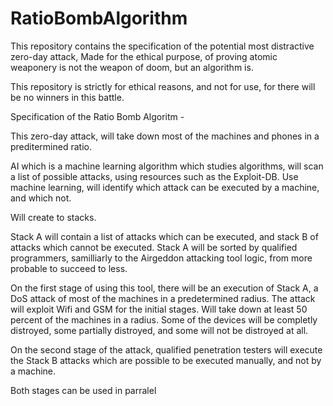 # RatioBombAlgorithm
This repository contains the specification of the potential most distractive zero-day attack,
Made for the ethical purpose, of proving atomic weaponery is not the weapon of doom, but an algorithm is.

This repository is strictly for ethical reasons, and not for use, for there will be no winners in this battle.


Specification of the Ratio Bomb Algoritm -

This zero-day attack, will take down most of the machines and phones in a preditermined ratio.

AI which is a machine learning algorithm which studies algorithms, will scan a list of possible attacks,
using resources such as the Exploit-DB. Use machine learning, will identify which attack can be executed by a machine,
and which not.

Will create to stacks.

Stack A will contain a list of attacks which can be executed, and stack B of attacks which cannot be executed.
Stack A will be sorted by qualified programmers, samilliarly to the Airgeddon attacking tool logic, from more probable to succeed to less.

On the first stage of using this tool, there will be an execution of Stack A, a DoS attack of most of the machines in a predetermined radius.
The attack will exploit Wifi and GSM for the initial stages. Will take down at least 50 percent of the machines in a radius.
Some of the devices will be completly distroyed, some partially distroyed, and some will not be distroyed at all.

On the second stage of the attack, qualified penetration testers will execute the Stack B attacks which are possible to be executed manually,
and not by a machine.

Both stages can be used in parralel
